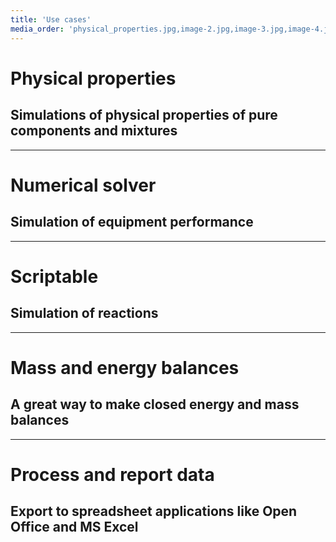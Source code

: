```yaml
---
title: 'Use cases'
media_order: 'physical_properties.jpg,image-2.jpg,image-3.jpg,image-4.jpg,image-5.jpg'
---
```


# Physical properties
## Simulations of physical properties of pure components and mixtures
___
# Numerical solver
## Simulation of equipment performance
___
# Scriptable
## Simulation of reactions
___
# Mass and energy balances
## A great way to make closed energy and mass balances
___
# Process and report data
## Export to spreadsheet applications like Open Office and MS Excel